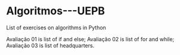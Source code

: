 # Algoritmos---UEPB
List of exercises on algorithms in Python

Avaliação 01 is list of if and else;
Avaliação 02 is list of for and while;
Avaliação 03 is list of headquarters.
